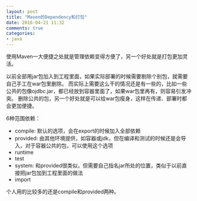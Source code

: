 ```yaml
---
layout: post
title: "Maven的Dependency和打包"
date: 2016-04-21 11:32
comments: true
categories: 
- java
---
```


使用Maven一大便捷之处就是管理依赖变得方便了，另一个好处就是打包更加灵活。

以前全部用jar包加入到工程里面，如果实际部署的时候需要剔除个别包，就需要自己手工在war包里删除。
而实际上需要这么干的情况还是有一些的，比如一些公共的包像ojdbc.jar，都已经放到容器里面了，如果war包里再有，则容易引发冲突。
删除公共的包，另一个好处就是可以给war包瘦身，这样在传递、部署时都会更加便捷。

6种范围依赖：

* compile: 默认的选项，会在export的时候加入全部依赖
* provided: 由其他环境提供，如容器或jdk，但在编译和测试的时候还是会导入，对于容器公共的包，可以使用这个选项
* runtime
* test
* system: 和provided很类似，但需要自己指名jar所处的位置，类似于以前直接把jar包加到工程里面的做法
* import

个人用的比较多的还是compile和provided两种。


